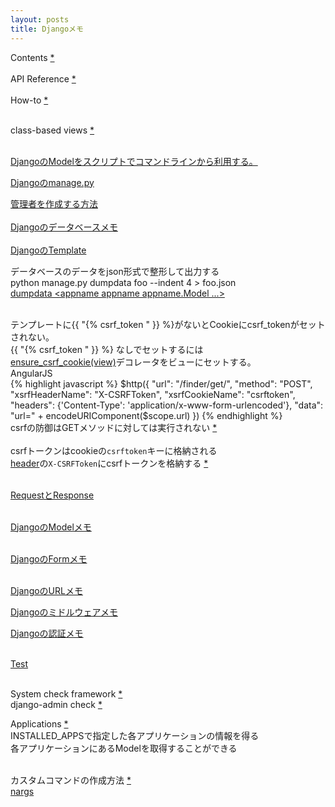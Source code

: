 ```yaml
---
layout: posts
title: Djangoメモ 
---
```

Contents [\*](https://docs.djangoproject.com/en/stable/contents/)  
<br>
API Reference [\*](https://docs.djangoproject.com/en/stable/ref/)    
<br>
How\-to [\*](https://docs.djangoproject.com/en/stable/howto/)    
<br>

class-based views [\*](https://docs.djangoproject.com/en/stable/topics/class-based-views/intro/#using-class-based-views)  
<br>

[DjangoのModelをスクリプトでコマンドラインから利用する。](/2014/02/08/django_model_command_line_script.html) 
<br/>

[Djangoのmanage.py](/2014/12/18/django-manage.html) 
<br/>

[管理者を作成する方法](https://docs.djangoproject.com/en/stable/intro/tutorial02/#creating-an-admin-user)   
<br/>
[Djangoのデータベースメモ](/2017/10/11/django-database.html)  
<br/> 
[DjangoのTemplate](/2014/12/16/django-template.html)
<br/>
   
データベースのデータをjson形式で整形して出力する     
python manage.py dumpdata foo --indent 4 &gt; foo.json  
[dumpdata &lt;appname appname appname.Model ...&gt;](https://docs.djangoproject.com/en/stable/ref/django-admin/#dumpdata-appname-appname-appname-model)  
<br/>
  
テンプレートに{{ "{% csrf_token " }} %}がないとCookieにcsrf_tokenがセットされない。    
{{ "{% csrf_token " }} %} なしでセットするには  
[ensure_csrf_cookie(view)](https://docs.djangoproject.com/en/stable/ref/csrf/#django.views.decorators.csrf.ensure_csrf_cookie )デコレータをビューにセットする。        
AngularJS  
{% highlight javascript %}
            $http({
                 "url": "/finder/get/",
                 "method": "POST",
                 "xsrfHeaderName": "X-CSRFToken",
                 "xsrfCookieName": "csrftoken",
                 "headers": {'Content-Type': 'application/x-www-form-urlencoded'},
                 "data": "url=" + encodeURIComponent($scope.url)
            })
{% endhighlight %}
<br>
csrfの防御はGETメソッドに対しては実行されない [*](https://docs.djangoproject.com/en/stable/ref/csrf/)    
<br>
csrfトークンはcookieの`csrftoken`キーに格納される  
[header](https://docs.djangoproject.com/en/stable/ref/settings/#std:setting-CSRF_HEADER_NAME)の`X-CSRFToken`にcsrfトークンを格納する [\*](https://docs.djangoproject.com/en/stable/ref/csrf/#ajax)  
<br>

[RequestとResponse](/2016/08/30/django_request_response.html)  
<br>

[DjangoのModelメモ](/2014/11/29/django-model.html)  
<br/>

[DjangoのFormメモ](/2014/12/02/django-forms.html)  
<br/>

[DjangoのURLメモ](/2014/12/09/django-url.html)
<br/>    

[Djangoのミドルウェアメモ](/2015/11/28/django-middleware.html)
<br>

[Djangoの認証メモ](/2016/06/18/django-authentication.html)  
<br>

[Test](/2014/12/16/django-test.html)  
<br/>

System check framework [\*](https://docs.djangoproject.com/en/stable/topics/checks/#system-check-framework)   
django-admin check [*](https://docs.djangoproject.com/en/stable/ref/django-admin/#django-admin-check)   

Applications [*](https://docs.djangoproject.com/en/stable/ref/applications/)    
INSTALLED_APPSで指定した各アプリケーションの情報を得る      
各アプリケーションにあるModelを取得することができる          
<br>    
    
カスタムコマンドの作成方法 [*](https://docs.djangoproject.com/en/stable/howto/custom-management-commands/)  
[nargs](http://docs.python.jp/3.5/library/argparse.html#nargs)     

